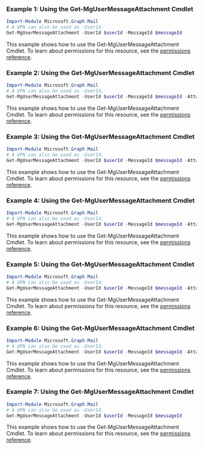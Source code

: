 ### Example 1: Using the Get-MgUserMessageAttachment Cmdlet
```powershell
Import-Module Microsoft.Graph.Mail
# A UPN can also be used as -UserId.
Get-MgUserMessageAttachment -UserId $userId -MessageId $messageId
```
This example shows how to use the Get-MgUserMessageAttachment Cmdlet.
To learn about permissions for this resource, see the [permissions reference](/graph/permissions-reference).
### Example 2: Using the Get-MgUserMessageAttachment Cmdlet
```powershell
Import-Module Microsoft.Graph.Mail
# A UPN can also be used as -UserId.
Get-MgUserMessageAttachment -UserId $userId -MessageId $messageId -AttachmentId $attachmentId -ExpandProperty "microsoft.graph.itemattachment/item" 
```
This example shows how to use the Get-MgUserMessageAttachment Cmdlet.
To learn about permissions for this resource, see the [permissions reference](/graph/permissions-reference).
### Example 3: Using the Get-MgUserMessageAttachment Cmdlet
```powershell
Import-Module Microsoft.Graph.Mail
# A UPN can also be used as -UserId.
Get-MgUserMessageAttachment -UserId $userId -MessageId $messageId -AttachmentId $attachmentId -ExpandProperty "microsoft.graph.itemattachment/item" 
```
This example shows how to use the Get-MgUserMessageAttachment Cmdlet.
To learn about permissions for this resource, see the [permissions reference](/graph/permissions-reference).
### Example 4: Using the Get-MgUserMessageAttachment Cmdlet
```powershell
Import-Module Microsoft.Graph.Mail
# A UPN can also be used as -UserId.
Get-MgUserMessageAttachment -UserId $userId -MessageId $messageId -AttachmentId $attachmentId
```
This example shows how to use the Get-MgUserMessageAttachment Cmdlet.
To learn about permissions for this resource, see the [permissions reference](/graph/permissions-reference).
### Example 5: Using the Get-MgUserMessageAttachment Cmdlet
```powershell
Import-Module Microsoft.Graph.Mail
# A UPN can also be used as -UserId.
Get-MgUserMessageAttachment -UserId $userId -MessageId $messageId -AttachmentId $attachmentId
```
This example shows how to use the Get-MgUserMessageAttachment Cmdlet.
To learn about permissions for this resource, see the [permissions reference](/graph/permissions-reference).
### Example 6: Using the Get-MgUserMessageAttachment Cmdlet
```powershell
Import-Module Microsoft.Graph.Mail
# A UPN can also be used as -UserId.
Get-MgUserMessageAttachment -UserId $userId -MessageId $messageId -AttachmentId $attachmentId
```
This example shows how to use the Get-MgUserMessageAttachment Cmdlet.
To learn about permissions for this resource, see the [permissions reference](/graph/permissions-reference).
### Example 7: Using the Get-MgUserMessageAttachment Cmdlet
```powershell
Import-Module Microsoft.Graph.Mail
# A UPN can also be used as -UserId.
Get-MgUserMessageAttachment -UserId $userId -MessageId $messageId
```
This example shows how to use the Get-MgUserMessageAttachment Cmdlet.
To learn about permissions for this resource, see the [permissions reference](/graph/permissions-reference).
